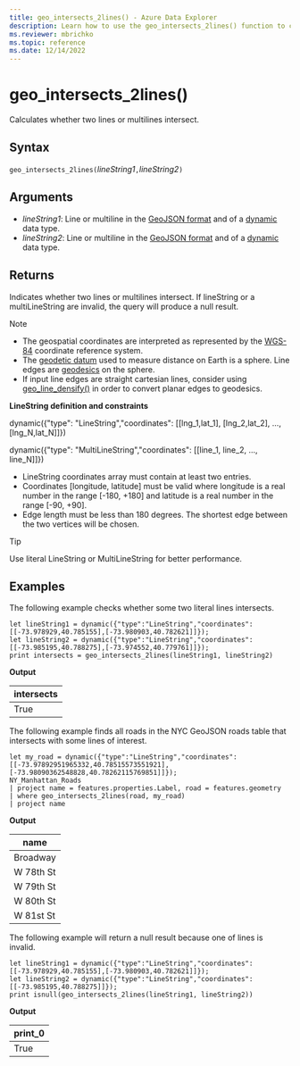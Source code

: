 ```yaml
---
title: geo_intersects_2lines() - Azure Data Explorer
description: Learn how to use the geo_intersects_2lines() function to check if two line strings or multiline strings intersect.
ms.reviewer: mbrichko
ms.topic: reference
ms.date: 12/14/2022
---
```

# geo_intersects_2lines()

Calculates whether two lines or multilines intersect.

## Syntax

`geo_intersects_2lines(`*lineString1*`,`*lineString2*`)`

## Arguments

* *lineString1*: Line or multiline in the [GeoJSON format](https://tools.ietf.org/html/rfc7946) and of a [dynamic](./scalar-data-types/dynamic.md) data type.
* *lineString2*: Line or multiline in the [GeoJSON format](https://tools.ietf.org/html/rfc7946) and of a [dynamic](./scalar-data-types/dynamic.md) data type.

## Returns

Indicates whether two lines or multilines intersect. If lineString or a multiLineString are invalid, the query will produce a null result.

> [!NOTE]
>
> * The geospatial coordinates are interpreted as represented by the [WGS-84](https://earth-info.nga.mil/GandG/update/index.php?action=home) coordinate reference system.
> * The [geodetic datum](https://en.wikipedia.org/wiki/Geodetic_datum) used to measure distance on Earth is a sphere. Line edges are [geodesics](https://en.wikipedia.org/wiki/Geodesic) on the sphere.
> * If input line edges are straight cartesian lines, consider using [geo_line_densify()](geo-line-densify-function.md) in order to convert planar edges to geodesics.

**LineString definition and constraints**

dynamic({"type": "LineString","coordinates": [[lng_1,lat_1], [lng_2,lat_2], ..., [lng_N,lat_N]]})

dynamic({"type": "MultiLineString","coordinates": [[line_1, line_2, ..., line_N]]})

* LineString coordinates array must contain at least two entries.
* Coordinates [longitude, latitude] must be valid where longitude is a real number in the range [-180, +180] and latitude is a real number in the range [-90, +90].
* Edge length must be less than 180 degrees. The shortest edge between the two vertices will be chosen.

> [!TIP]
>
> Use literal LineString or MultiLineString for better performance.

## Examples

The following example checks whether some two literal lines intersects.

<!-- csl: https://help.kusto.windows.net/Samples -->
```kusto
let lineString1 = dynamic({"type":"LineString","coordinates":[[-73.978929,40.785155],[-73.980903,40.782621]]});
let lineString2 = dynamic({"type":"LineString","coordinates":[[-73.985195,40.788275],[-73.974552,40.779761]]});
print intersects = geo_intersects_2lines(lineString1, lineString2)
```

**Output**

|intersects|
|---|
|True|

The following example finds all roads in the NYC GeoJSON roads table that intersects with some lines of interest.

```kusto
let my_road = dynamic({"type":"LineString","coordinates":[[-73.97892951965332,40.78515573551921],[-73.98090362548828,40.78262115769851]]});
NY_Manhattan_Roads
| project name = features.properties.Label, road = features.geometry
| where geo_intersects_2lines(road, my_road)
| project name
```

**Output**

|name|
|---|
|Broadway|
|W 78th St|
|W 79th St|
|W 80th St|
|W 81st St|

The following example will return a null result because one of lines is invalid.

<!-- csl: https://help.kusto.windows.net/Samples -->
```kusto
let lineString1 = dynamic({"type":"LineString","coordinates":[[-73.978929,40.785155],[-73.980903,40.782621]]});
let lineString2 = dynamic({"type":"LineString","coordinates":[[-73.985195,40.788275]]});
print isnull(geo_intersects_2lines(lineString1, lineString2))
```

**Output**

|print_0|
|---|
|True|
